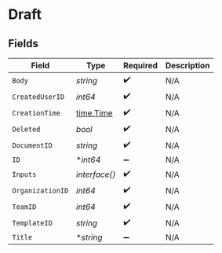 # Draft


## Fields

| Field                                     | Type                                      | Required                                  | Description                               |
| ----------------------------------------- | ----------------------------------------- | ----------------------------------------- | ----------------------------------------- |
| `Body`                                    | *string*                                  | :heavy_check_mark:                        | N/A                                       |
| `CreatedUserID`                           | *int64*                                   | :heavy_check_mark:                        | N/A                                       |
| `CreationTime`                            | [time.Time](https://pkg.go.dev/time#Time) | :heavy_check_mark:                        | N/A                                       |
| `Deleted`                                 | *bool*                                    | :heavy_check_mark:                        | N/A                                       |
| `DocumentID`                              | *string*                                  | :heavy_check_mark:                        | N/A                                       |
| `ID`                                      | **int64*                                  | :heavy_minus_sign:                        | N/A                                       |
| `Inputs`                                  | *interface{}*                             | :heavy_check_mark:                        | N/A                                       |
| `OrganizationID`                          | *int64*                                   | :heavy_check_mark:                        | N/A                                       |
| `TeamID`                                  | *int64*                                   | :heavy_check_mark:                        | N/A                                       |
| `TemplateID`                              | *string*                                  | :heavy_check_mark:                        | N/A                                       |
| `Title`                                   | **string*                                 | :heavy_minus_sign:                        | N/A                                       |